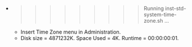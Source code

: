 * >>>>>>>>> Running inst-std-system-time-zone.sh ...
  * Insert Time Zone menu in Administration.
  * Disk size = 4871232K. Space Used = 4K. Runtime = 00:00:00:01.
